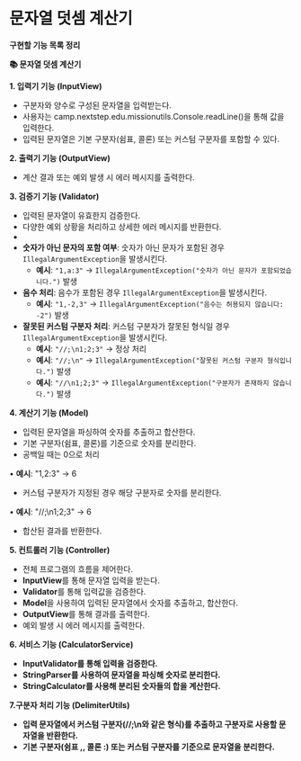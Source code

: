# **문자열 덧셈 계산기**

**구현할 기능 목록 정리**

**📚 문자열 덧셈 계산기**

**1. 입력기 기능 (InputView)**

- 구분자와 양수로 구성된 문자열을 입력받는다.
- 사용자는 camp.nextstep.edu.missionutils.Console.readLine()을 통해 값을 입력한다.
- 입력된 문자열은 기본 구분자(쉼표, 콜론) 또는 커스텀 구분자를 포함할 수 있다.

**2. 출력기 기능 (OutputView)**

- 계산 결과 또는 예외 발생 시 에러 메시지를 출력한다.

**3. 검증기 기능 (Validator)**

- 입력된 문자열이 유효한지 검증한다.
- 다양한 예외 상황을 처리하고 상세한 에러 메시지를 반환한다.
-
- **숫자가 아닌 문자의 포함 여부**: 숫자가 아닌 문자가 포함된 경우 `IllegalArgumentException`을 발생시킨다.
    - **예시**: `"1,a:3"` → `IllegalArgumentException("숫자가 아닌 문자가 포함되었습니다.")` 발생
- **음수 처리**: 음수가 포함된 경우 `IllegalArgumentException`을 발생시킨다.
    - **예시**: `"1,-2,3"` → `IllegalArgumentException("음수는 허용되지 않습니다: -2")` 발생
- **잘못된 커스텀 구분자 처리**: 커스텀 구분자가 잘못된 형식일 경우 `IllegalArgumentException`을 발생시킨다.
    - **예시**: `"//;\n1;2;3"` → 정상 처리
    - **예시**: `"//;\n"` → `IllegalArgumentException("잘못된 커스텀 구분자 형식입니다.")` 발생
    - **예시**: `"//\n1;2;3"` → `IllegalArgumentException("구분자가 존재하지 않습니다.")` 발생

**4. 계산기 기능 (Model)**

- 입력된 문자열을 파싱하여 숫자를 추출하고 합산한다.
- 기본 구분자(쉼표, 콜론)를 기준으로 숫자를 분리한다.
- 공백일 때는 0으로 처리

•    **예시**: "1,2:3" → 6

- 커스텀 구분자가 지정된 경우 해당 구분자로 숫자를 분리한다.

•    **예시**: "//;\n1;2;3" → 6

- 합산된 결과를 반환한다.

**5. 컨트롤러 기능 (Controller)**

- 전체 프로그램의 흐름을 제어한다.
- **InputView**를 통해 문자열 입력을 받는다.
- **Validator**를 통해 입력값을 검증한다.
- **Model**을 사용하여 입력된 문자열에서 숫자를 추출하고, 합산한다.
- **OutputView**를 통해 결과를 출력한다.
- 예외 발생 시 에러 메시지를 출력한다.

**6. 서비스 기능 (CalculatorService)**

- **InputValidator를 통해 입력을 검증한다.**
- **StringParser를 사용하여 문자열을 파싱해 숫자로 분리한다.**
- **StringCalculator를 사용해 분리된 숫자들의 합을 계산한다.**

**7.구분자 처리 기능 (DelimiterUtils)**

- **입력 문자열에서 커스텀 구분자(//;\n와 같은 형식)를 추출하고 구분자로 사용할 문자열을 반환한다.**
- **기본 구분자(쉼표 ,, 콜론 :) 또는 커스텀 구분자를 기준으로 문자열을 분리한다.**
